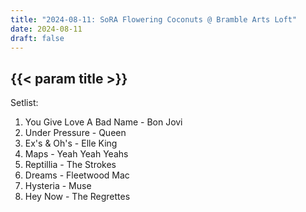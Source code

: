 ```yaml
---
title: "2024-08-11: SoRA Flowering Coconuts @ Bramble Arts Loft"
date: 2024-08-11
draft: false
---
```


## {{< param title >}}

Setlist:
1. You Give Love A Bad Name - Bon Jovi
2. Under Pressure - Queen
3. Ex's & Oh's - Elle King
4. Maps - Yeah Yeah Yeahs
5. Reptillia - The Strokes
6. Dreams - Fleetwood Mac
7. Hysteria - Muse
8. Hey Now - The Regrettes
